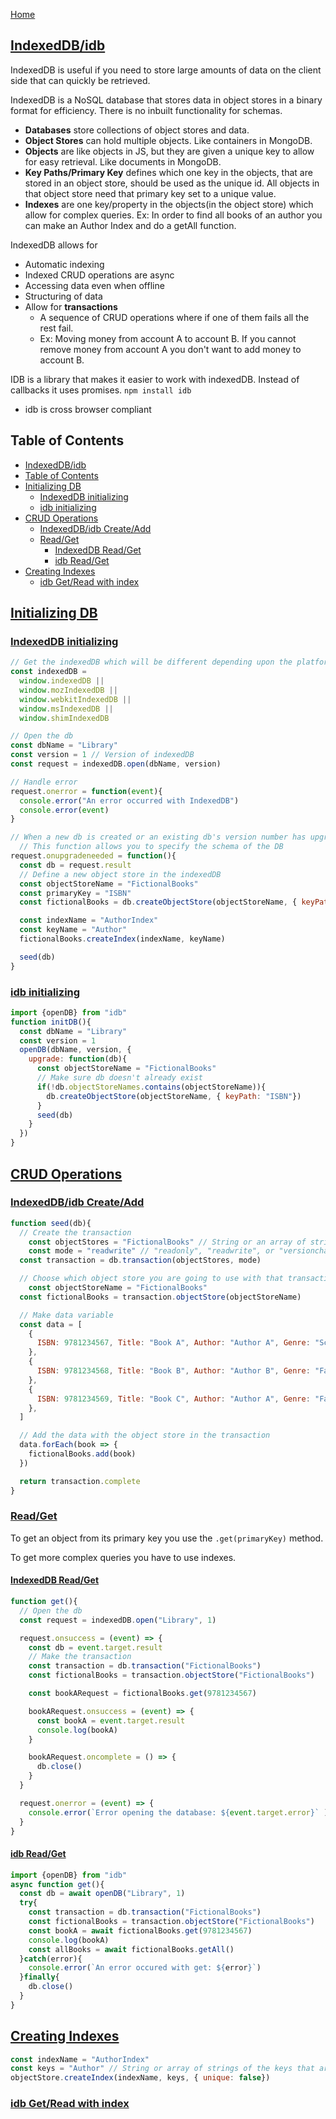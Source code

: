 [Home](./README.md)

## [IndexedDB/idb](#table-of-contents)
IndexedDB is useful if you need to store large amounts of data on the client side that can quickly be retrieved.

IndexedDB is a NoSQL database that stores data in object stores in a binary format for efficiency. There is no inbuilt functionality for schemas.
- **Databases** store collections of object stores and data.
- **Object Stores** can hold multiple objects. Like containers in MongoDB.
- **Objects** are like objects in JS, but they are given a unique key to allow for easy retrieval. Like documents in MongoDB.
- **Key Paths/Primary Key** defines which one key in the objects, that are stored in an object store, should be used as the unique id. All objects in that object store need that primary key set to a unique value.
- **Indexes** are one key/property in the objects(in the object store) which allow for complex queries. Ex: In order to find all books of an author you can make an Author Index and do a getAll function.

IndexedDB allows for
- Automatic indexing
- Indexed CRUD operations are async
- Accessing data even when offline
- Structuring of data
- Allow for **transactions**
  - A sequence of CRUD operations where if one of them fails all the rest fail.
  - Ex: Moving money from account A to account B. If you cannot remove money from account A you don't want to add money to account B.

IDB is a library that makes it easier to work with indexedDB. Instead of callbacks it uses promises. `npm install idb`
- idb is cross browser compliant

## Table of Contents

<!-- TOC -->

- [IndexedDB/idb](#indexeddbidb)
- [Table of Contents](#table-of-contents)
- [Initializing DB](#initializing-db)
  - [IndexedDB initializing](#indexeddb-initializing)
  - [idb initializing](#idb-initializing)
- [CRUD Operations](#crud-operations)
  - [IndexedDB/idb Create/Add](#indexeddbidb-createadd)
  - [Read/Get](#readget)
    - [IndexedDB Read/Get](#indexeddb-readget)
    - [idb Read/Get](#idb-readget)
- [Creating Indexes](#creating-indexes)
  - [idb Get/Read with index](#idb-getread-with-index)

<!-- /TOC -->

## [Initializing DB](#table-of-contents)

### [IndexedDB initializing](#table-of-contents)

```javascript
// Get the indexedDB which will be different depending upon the platform.
const indexedDB =
  window.indexedDB ||
  window.mozIndexedDB ||
  window.webkitIndexedDB ||
  window.msIndexedDB ||
  window.shimIndexedDB

// Open the db
const dbName = "Library"
const version = 1 // Version of indexedDB
const request = indexedDB.open(dbName, version)

// Handle error
request.onerror = function(event){
  console.error("An error occurred with IndexedDB")
  console.error(event)
}

// When a new db is created or an existing db's version number has upgraded
  // This function allows you to specify the schema of the DB
request.onupgradeneeded = function(){
  const db = request.result
  // Define a new object store in the indexedDB
  const objectStoreName = "FictionalBooks"
  const primaryKey = "ISBN"
  const fictionalBooks = db.createObjectStore(objectStoreName, { keyPath: primaryKey }) // You can have the optional ,autoIncrement: true

  const indexName = "AuthorIndex"
  const keyName = "Author"
  fictionalBooks.createIndex(indexName, keyName)

  seed(db)
}
```

### [idb initializing](#table-of-contents)

```javascript
import {openDB} from "idb"
function initDB(){
  const dbName = "Library"
  const version = 1
  openDB(dbName, version, {
    upgrade: function(db){
      const objectStoreName = "FictionalBooks"
      // Make sure db doesn't already exist
      if(!db.objectStoreNames.contains(objectStoreName)){
        db.createObjectStore(objectStoreName, { keyPath: "ISBN"})
      }
      seed(db)
    }
  })
}
```

## [CRUD Operations](#table-of-contents)

### [IndexedDB/idb Create/Add](#table-of-contents)

```javascript
function seed(db){
  // Create the transaction
    const objectStores = "FictionalBooks" // String or an array of strings of all the object stores you want to access with the transaction
    const mode = "readwrite" // "readonly", "readwrite", or "versionchange". This is optional and the default value is readonly
  const transaction = db.transaction(objectStores, mode)

  // Choose which object store you are going to use with that transaction
    const objectStoreName = "FictionalBooks"
  const fictionalBooks = transaction.objectStore(objectStoreName)

  // Make data variable
  const data = [
    {
      ISBN: 9781234567, Title: "Book A", Author: "Author A", Genre: "Sci-Fi"
    },
    {
      ISBN: 9781234568, Title: "Book B", Author: "Author B", Genre: "Fantasy"
    },
    {
      ISBN: 9781234569, Title: "Book C", Author: "Author A", Genre: "Fantasy"
    },
  ]

  // Add the data with the object store in the transaction
  data.forEach(book => {
    fictionalBooks.add(book)
  })

  return transaction.complete
}
```

### [Read/Get](#table-of-contents)

To get an object from its primary key you use the `.get(primaryKey)` method.

To get more complex queries you have to use indexes.

#### [IndexedDB Read/Get](#table-of-contents)

```javascript
function get(){
  // Open the db
  const request = indexedDB.open("Library", 1)

  request.onsuccess = (event) => {
    const db = event.target.result
    // Make the transaction
    const transaction = db.transaction("FictionalBooks")
    const fictionalBooks = transaction.objectStore("FictionalBooks")

    const bookARequest = fictionalBooks.get(9781234567)

    bookARequest.onsuccess = (event) => {
      const bookA = event.target.result
      console.log(bookA)
    }

    bookARequest.oncomplete = () => {
      db.close()
    }
  }

  request.onerror = (event) => {
    console.error(`Error opening the database: ${event.target.error}` )
  }
}
```

#### [idb Read/Get](#table-of-contents)

```javascript
import {openDB} from "idb"
async function get(){
  const db = await openDB("Library", 1)
  try{
    const transaction = db.transaction("FictionalBooks")
    const fictionalBooks = transaction.objectStore("FictionalBooks")
    const bookA = await fictionalBooks.get(9781234567)
    console.log(bookA)
    const allBooks = await fictionalBooks.getAll()
  }catch(error){
    console.error(`An error occured with get: ${error}`)
  }finally{
    db.close()
  }
}
```

## [Creating Indexes](#table-of-contents)

```javascript
const indexName = "AuthorIndex"
const keys = "Author" // String or array of strings of the keys that are to be indexed
objectStore.createIndex(indexName, keys, { unique: false})
```

### [idb Get/Read with index](#table-of-contents)